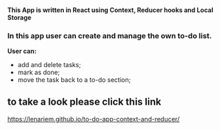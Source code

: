 #### This App is written in React using Context, Reducer hooks and Local Storage

### In this app user can create and manage the own to-do list. 

**User can:**
* add and delete tasks;
* mark as done;
* move the task back to a to-do section;


## to take a look please click this link 
https://lenariem.github.io/to-do-app-context-and-reducer/